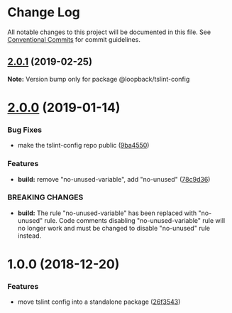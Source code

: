 # Change Log

All notable changes to this project will be documented in this file.
See [Conventional Commits](https://conventionalcommits.org) for commit guidelines.

## [2.0.1](https://github.com/strongloop/loopback-next/compare/@loopback/tslint-config@2.0.0...@loopback/tslint-config@2.0.1) (2019-02-25)

**Note:** Version bump only for package @loopback/tslint-config





# [2.0.0](https://github.com/strongloop/loopback-next/compare/@loopback/tslint-config@1.0.0...@loopback/tslint-config@2.0.0) (2019-01-14)


### Bug Fixes

* make the tslint-config repo public ([9ba4550](https://github.com/strongloop/loopback-next/commit/9ba4550))


### Features

* **build:** remove "no-unused-variable", add "no-unused" ([78c9d36](https://github.com/strongloop/loopback-next/commit/78c9d36))


### BREAKING CHANGES

* **build:** The rule "no-unused-variable" has been replaced with
"no-unused" rule. Code comments disabling "no-unused-variable" rule will
no longer work and must be changed to disable "no-unused" rule instead.





# 1.0.0 (2018-12-20)


### Features

* move tslint config into a standalone package ([26f3543](https://github.com/strongloop/loopback-next/commit/26f3543))
